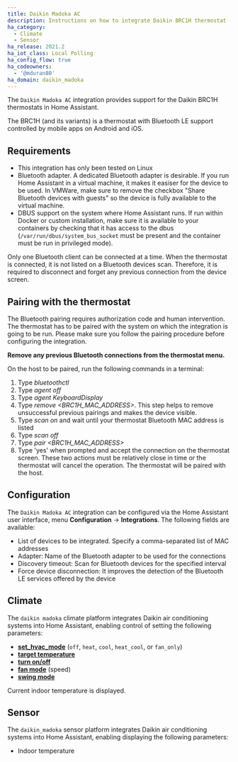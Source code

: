 ```yaml
---
title: Daikin Madoka AC
description: Instructions on how to integrate Daikin BRC1H thermostat (madoka) devices with Home Assistant.
ha_category:
  - Climate
  - Sensor
ha_release: 2021.2
ha_iot_class: Local Polling
ha_config_flow: true
ha_codeowners:
  - '@mduran80'
ha_domain: daikin_madoka
---
```


The `Daikin Madoka AC` integration provides support for the Daikin BRC1H thermostats in Home Assistant.

The BRC1H (and its variants) is a thermostat with Bluetooth LE support controlled by mobile apps on Android and iOS.
## Requirements

- This integration has only been tested on Linux
- Bluetooth adapter. A dedicated Bluetooth adapter is desirable. If you run Home Assistant in a virtual machine, it makes it easiser for the device to be used. In VMWare, make sure to remove the checkbox "Share Bluetooth devices with guests" so the device is fully available to the virtual machine.
- DBUS support on the system where Home Assistant runs. If run within Docker or custom installation, make sure it is available to your containers by checking that it has access to the dbus (`/var/run/dbus/system_bus_socket` must be present and the container must be run in privileged mode). 


<div class='note'>

Only one Bluetooth client can be connected at a time. When the thermostat is connected, it is not listed on a Bluetooth devices scan. Therefore, it is required to disconnect and forget any previous connection from the device screen.
    
</div>

## Pairing with the thermostat

The Bluetooth pairing requires authorization code and human intervention. The thermostat has to be paired with the system on which the integration is going to be run. Please make sure you follow the pairing procedure before configuring the integration.

**Remove any previous Bluetooth connections from the thermostat menu.**

On the host to be paired, run the following commands in a terminal:

  1. Type *bluetoothctl*
  2. Type *agent off*
  3. Type *agent KeyboardDisplay*
  4. Type *remove <BRC1H_MAC_ADDRESS>*. This step helps to remove unsuccessful previous pairings and makes the device visible.
  5. Type *scan on* and wait until your thermostat Bluetooth MAC address is listed
  6. Type *scan off*
  7. Type *pair <BRC1H_MAC_ADDRESS>*
  8. Type 'yes' when prompted and accept the connection on the thermostat screen. These two actions must be relatively close in time or the thermostat will cancel the operation. The thermostat will be paired with the host. 

## Configuration

The `Daikin Madoka AC` integration can be configured via the Home Assistant user interface, menu **Configuration** -> **Integrations**. The following fields are available:

- List of devices to be integrated. Specify a comma-separated list of MAC addresses 
- Adapter: Name of the Bluetooth adapter to be used for the connections
- Discovery timeout: Scan for Bluetooth devices for the specified interval
- Force device disconnection: It improves the detection of the Bluetooth LE services offered by the device

## Climate

The `daikin madoka` climate platform integrates Daikin air conditioning systems into Home Assistant, enabling control of setting the following parameters:

- [**set_hvac_mode**](/integrations/climate/#service-climateset_hvac_mode) (`off`, `heat`, `cool`, `heat_cool`, or `fan_only`)
- [**target temperature**](/integrations/climate#service-climateset_temperature)
- [**turn on/off**](/integrations/climate#service-climateturn_on)
- [**fan mode**](/integrations/climate#service-climateset_fan_mode) (speed)
- [**swing mode**](/integrations/climate#service-climateset_swing_mode)

Current indoor temperature is displayed.

## Sensor

The `daikin_madoka` sensor platform integrates Daikin air conditioning systems into Home Assistant, enabling displaying the following parameters:

- Indoor temperature
